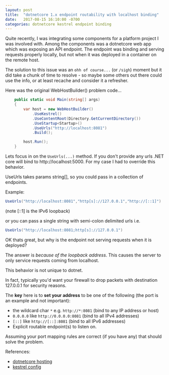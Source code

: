 ```yaml
---
layout: post
title:  "dotnetcore 1.x endpoint routability with localhost binding"
date:   2017-08-15 16:10:00 -0700
categories: dotnetcore kestrel endpoint binding
---
```


Quite recently, I was integrating some components for a platform project I was involved with. Among the components was a dotnetcore web app which was exposing an API endpoint. The endpoint was binding and serving requests properly locally, but not when it was deployed in a container on the remote host.

The solution to this issue was an `ohh of course...` (or `/sigh`) moment but it did take a chunk of time to resolve - so maybe some others out there could use the info, or at least recache and consider it a refresher.
 
Here was the original WebHostBuilder() problem code...

```csharp
    public static void Main(string[] args)
    {
        var host = new WebHostBuilder()
            .UseKestrel()
            .UseContentRoot(Directory.GetCurrentDirectory())
            .UseStartup<Startup>()
            .UseUrls("http://localhost:8081")
            .Build();

        host.Run();
    }
```

Lets focus in on the `UseUrls(...)` method. If you don't provide any urls .NET core will bind to http://localhost:5000. For my case I had to override this behavior.

UseUrls takes params string[], so you could pass in a collection of endpoints.

Example:

```csharp
UseUrls("http://localhost:8081","http[s]://127.0.0.1","http://[::1]")
```

(note [::1] is the IPv6 loopback)

or you can pass a single string with semi-colon delimited urls i.e.

```csharp
UseUrls("http://localhost:8081;http[s]://127.0.0.1")
```

OK thats great, but why is the endpoint not serving requests when it is deployed?

The answer is _because of the loopback address_. This causes the server to only service requests coming from localhost.

This behavior is not unique to dotnet.

In fact, typically you'd want your firewall to drop packets with destination 127.0.0.1 for security reasons.

The **key** here is to **set your address** to be one of the following (the port is an example and not important):
- the wildcard char `*` e.g. `http://*:8081` (bind to any IP address or host)
- `0.0.0.0` like `http://0.0.0.0:8081` (bind to all IPv4 addresses)
- `[::]` like `http://[::]:8081` (bind to all IPv6 addresses)
- Explicit routable endpoint(s) to listen on.


Assuming your port mapping rules are correct (if you have any) that should solve the problem.
  
  
References:
- [dotnetcore hosting](https://docs.microsoft.com/en-us/aspnet/core/fundamentals/hosting?tabs=aspnetcore1x)
- [kestrel config](https://docs.microsoft.com/en-us/aspnet/core/fundamentals/servers/kestrel?tabs=aspnetcore1x#endpoint-configuration)
